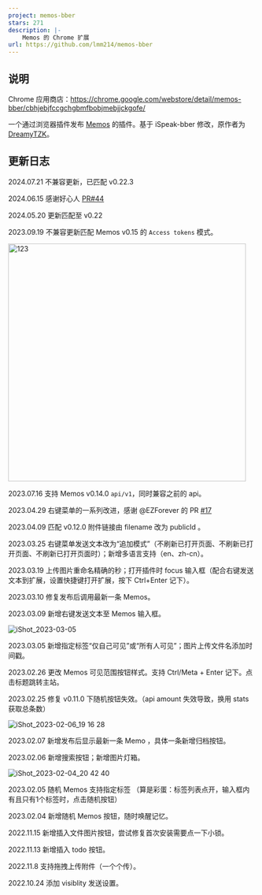 ```yaml
---
project: memos-bber
stars: 271
description: |-
    Memos 的 Chrome 扩展
url: https://github.com/lmm214/memos-bber
---
```


## 说明

Chrome 应用商店：<https://chrome.google.com/webstore/detail/memos-bber/cbhjebjfccgchgbmfbobjmebjjckgofe/>

一个通过浏览器插件发布 [Memos](https://usememos.com/) 的插件。基于 iSpeak-bber 修改，原作者为 [DreamyTZK](https://www.antmoe.com/)。

## 更新日志

2024.07.21 不兼容更新，已匹配 v0.22.3

2024.06.15 感谢好心人 [PR#44](https://github.com/lmm214/memos-bber/pull/44)

2024.05.20 更新匹配至 v0.22

2023.09.19 不兼容更新匹配 Memos v0.15 的 `Access tokens` 模式。

<img width="483" alt="123" src="https://github.com/lmm214/memos-bber/assets/1472390/4ce2edc2-ce64-44d5-b4ef-d2e79b9d6a1a">

2023.07.16 支持 Memos v0.14.0 `api/v1`，同时兼容之前的 api。 

2023.04.29 右键菜单的一系列改进，感谢 @EZForever 的 PR [#17](https://github.com/lmm214/memos-bber/pull/17)

2023.04.09 匹配 v0.12.0 附件链接由 filename 改为 publicId 。

2023.03.25 右键菜单发送文本改为“追加模式”（不刷新已打开页面、不刷新已打开页面、不刷新已打开页面时）；新增多语言支持（en、zh-cn）。

2023.03.19 上传图片重命名精确的秒；打开插件时 focus 输入框（配合右键发送文本到扩展，设置快捷键打开扩展，按下 Ctrl+Enter 记下）。

2023.03.10 修复发布后调用最新一条 Memos。

2023.03.09 新增右键发送文本至 Memos 输入框。

![iShot_2023-03-05](https://user-images.githubusercontent.com/1472390/222957393-fc2e933e-b18f-4e69-a8c0-4609f84a0a90.png)

2023.03.05 新增指定标签“仅自己可见”或“所有人可见”；图片上传文件名添加时间戳。

2023.02.26 更改 Memos 可见范围按钮样式。支持 Ctrl/Meta + Enter 记下。点击标题跳转主站。

2023.02.25 修复 v0.11.0 下随机按钮失效。（api amount 失效导致，换用 stats 获取总条数）

![iShot_2023-02-06_19 16 28](https://user-images.githubusercontent.com/1472390/216958098-1f4fab2a-e77c-41bd-8ba3-5786f42744d7.png)

2023.02.07 新增发布后显示最新一条 Memo ，具体一条新增归档按钮。

2023.02.06 新增搜索按钮；新增图片灯箱。

![iShot_2023-02-04_20 42 40](https://user-images.githubusercontent.com/1472390/216768533-4a93124a-666e-4617-a60b-29c826dc1584.png)

2023.02.05 随机 Memos 支持指定标签 （算是彩蛋：标签列表点开，输入框内有且只有1个标签时，点击随机按钮）

2023.02.04 新增随机 Memos 按钮，随时唤醒记忆。

2022.11.15 新增插入文件图片按钮，尝试修复首次安装需要点一下小锁。

2022.11.13 新增插入 todo 按钮。

2022.11.8 支持拖拽上传附件（一个个传）。

2022.10.24 添加 visiblity 发送设置。


